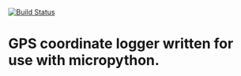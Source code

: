 [![Build Status](https://travis-ci.org/neuqzvimiat/GPSCoordinateLogger.svg?branch=master)](https://travis-ci.org/neuqzvimiat/GPSCoordinateLogger)
# GPS coordinate logger written for use with micropython.
